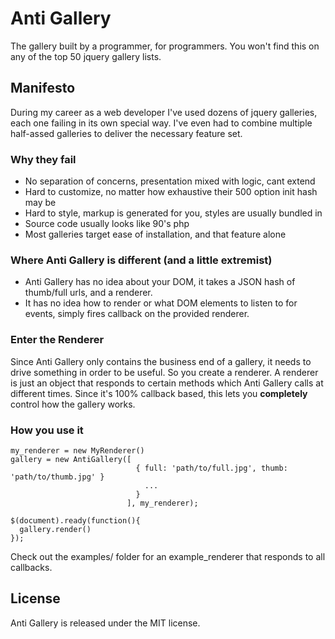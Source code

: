 # Anti Gallery
The gallery built by a programmer, for programmers. You won't find this on any of the top 50 jquery gallery lists.

## Manifesto
During my career as a web developer I've used dozens of jquery galleries, each one failing in its own special way. I've even had to combine multiple half-assed galleries to deliver the necessary feature set.

### Why they fail
* No separation of concerns, presentation mixed with logic, cant extend
* Hard to customize, no matter how exhaustive their 500 option init hash may be
* Hard to style, markup is generated for you, styles are usually bundled in
* Source code usually looks like 90's php
* Most galleries target ease of installation, and that feature alone

### Where Anti Gallery is different (and a little extremist)
* Anti Gallery has no idea about your DOM, it takes a JSON hash of thumb/full urls, and a renderer.
* It has no idea how to render or what DOM elements to listen to for events, simply fires callback on the provided renderer.

### Enter the Renderer
Since Anti Gallery only contains the business end of a gallery, it needs to drive something in order to be useful. So you create a renderer. A renderer is just an object that responds to certain methods which Anti Gallery calls at different times. Since it's 100% callback based, this lets you **completely** control how the gallery works.

### How you use it

```
my_renderer = new MyRenderer()
gallery = new AntiGallery([
                            { full: 'path/to/full.jpg', thumb: 'path/to/thumb.jpg' }
                              ...
                            }
                          ], my_renderer);

$(document).ready(function(){
  gallery.render()
});

```

Check out the examples/ folder for an example_renderer that responds to all callbacks.



## License
Anti Gallery is released under the MIT license.
